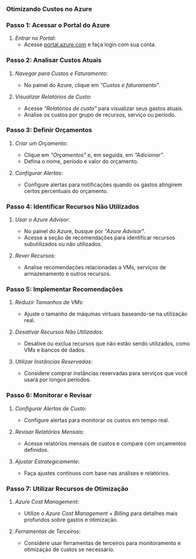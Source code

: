 ### Otimizando Custos no Azure

### Passo 1: Acessar o Portal do Azure

1. *Entrar no Portal*:
   - Acesse [portal.azure.com](https://portal.azure.com) e faça login com sua conta.

### Passo 2: Analisar Custos Atuais

1. *Navegar para Custos e Faturamento*:
   - No painel do Azure, clique em *"Custos e faturamento"*.

2. *Visualizar Relatórios de Custo*:
   - Acesse *"Relatórios de custo"* para visualizar seus gastos atuais.
   - Analise os custos por grupo de recursos, serviço ou período.

### Passo 3: Definir Orçamentos

1. *Criar um Orçamento*:
   - Clique em *"Orçamentos"* e, em seguida, em *"Adicionar"*.
   - Defina o nome, período e valor do orçamento.

2. *Configurar Alertas*:
   - Configure alertas para notificações quando os gastos atingirem certos percentuais do orçamento.

### Passo 4: Identificar Recursos Não Utilizados

1. *Usar o Azure Advisor*:
   - No painel do Azure, busque por *"Azure Advisor"*.
   - Acesse a seção de recomendações para identificar recursos subutilizados ou não utilizados.

2. *Rever Recursos*:
   - Analise recomendações relacionadas a VMs, serviços de armazenamento e outros recursos.

### Passo 5: Implementar Recomendações

1. *Reduzir Tamanhos de VMs*:
   - Ajuste o tamanho de máquinas virtuais baseando-se na utilização real.

2. *Desativar Recursos Não Utilizados*:
   - Desative ou exclua recursos que não estão sendo utilizados, como VMs e bancos de dados.

3. *Utilizar Instâncias Reservadas*:
   - Considere comprar instâncias reservadas para serviços que você usará por longos períodos.

### Passo 6: Monitorar e Revisar

1. *Configurar Alertas de Custo*:
   - Configure alertas para monitorar os custos em tempo real.

2. *Revisar Relatórios Mensais*:
   - Acesse relatórios mensais de custos e compare com orçamentos definidos.

3. *Ajustar Estrategicamente*:
   - Faça ajustes contínuos com base nas análises e relatórios.

### Passo 7: Utilizar Recursos de Otimização

1. *Azure Cost Management*:
   - Utilize o *Azure Cost Management + Billing* para detalhes mais profundos sobre gastos e otimização.

2. *Ferramentas de Terceiros*:
   - Considere usar ferramentas de terceiros para monitoramento e otimização de custos se necessário.
